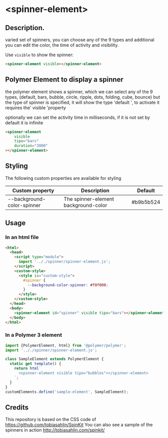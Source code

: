 # \<spinner-element\>


## Description.

varied set of spinners, you can choose any of the 9 types and additional you can edit the color, the time of activity and visibility.

Use `visible` to show the spinner:

```html
<spinner-element visible></spinner-element>
```

## Polymer Element to display a spinner

the polymer element shows a spinner, which we can select any of the 9 types, (default, bars, bubble, circle, ripple, dots, folding, cube, bounce) but the type of spinner is specified, it will show the type 'default ', to activate it requires the' visible 'property

optionally we can set the activity time in milliseconds, if it is not set by default it is infinite

```html
<spinner-element 
    visible 
    tipo="bars"
    duration="3000"
></spinner-element>
```

## Styling
The following custom properties are available for styling

Custom property | Description | Default
----------------|-------------|---------
--background-color-spinner | The spinner-element background-color | #b9b5b524

## Usage

### In an html file
```html
<html>
  <head>
    <script type="module">
      import '.././spinner/spinner-element.js';
    </script>
    <custom-style>
      <style is="custom-style">
        #spinner {
          --background-color-spinner: #f0f000;
        }
      </style>
    </custom-style>
  </head>
  <body>
    <spinner-element id="spinner" visible tipo="bars"></spinner-element>
  </body>
</html>
```

### In a Polymer 3 element
```js
import {PolymerElement, html} from '@polymer/polymer';
import '.././spinner/spinner-element.js';

class SampleElement extends PolymerElement {
  static get template() {
    return html`
      <spinner-element visible tipo="bubbles"></spinner-element>
    `;
  }
}
customElements.define('sample-element', SampleElement);
```

## Credits

This repository is based on the CSS code of https://github.com/tobiasahlin/SpinKit
You can also see a sample of the spinners in action http://tobiasahlin.com/spinkit/